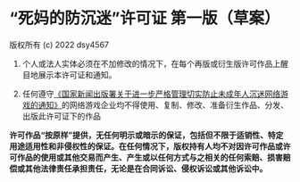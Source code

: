 # “死妈的防沉迷”许可证 第一版（草案）

版权所有 (c) 2022 dsy4567

1. 个人或法人实体必须在不加修改的情况下，在每个再版或衍生版许可作品上醒目地展示本许可证和通知。

2. 任何遵守[《国家新闻出版署关于进一步严格管理切实防止未成年人沉迷网络游戏的通知》](https://www.nppa.gov.cn/nppa/contents/279/98792.shtml)的网络游戏企业均不得使用、复制、修改、准备衍生作品、分发、出版此许可证下的作品

**许可作品“按原样”提供，无任何明示或暗示的保证，包括但不限于适销性、特定用途适用性和非侵权性的保证。在任何情况下，版权持有人均不对因许可作品或许可作品的使用或其他交易而产生、产生或以任何方式与之相关的任何索赔、损害赔偿或其他法律责任承担责任，无论是在合同诉讼、侵权诉讼或其他诉讼中。**
